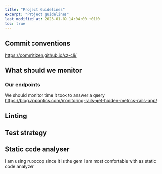 ```yaml
---
title: "Project Guidelines"
excerpt: "Project guidelines"
last_modified_at: 2023-01-09 14:04:00 +0100
toc: true
---
```

## Commit conventions
https://commitizen.github.io/cz-cli/

## What should we monitor
### Our endpoints
We should monitor time it took to answer a query
https://blog.appoptics.com/monitoring-rails-get-hidden-metrics-rails-app/

## Linting

## Test strategy

## Static code analyser

I am using rubocop since it is the gem I am most confortable with as static code analyzer